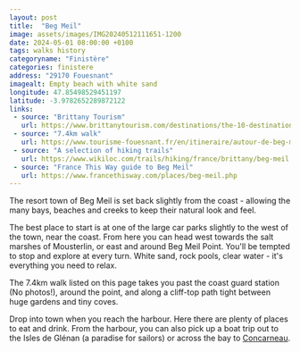```yaml
---
layout: post
title:  "Beg Meil"
image: assets/images/IMG20240512111651-1200
date: 2024-05-01 08:00:00 +0100
tags: walks history
categoryname: "Finistère"
categories: finistere
address: "29170 Fouesnant"
imagealt: Empty beach with white sand
longitude: 47.85498529451197
latitude: -3.9782652289872122
links:
 - source: "Brittany Tourism"
   url: https://www.brittanytourism.com/destinations/the-10-destinations/quimper-cornouaille/the-creeks-at-beg-meil-and-the-pointe-de-mousterlin-headland/
 - source: "7.4km walk"
   url: https://www.tourisme-fouesnant.fr/en/itineraire/autour-de-beg-meil-fouesnant/
 - source: "A selection of hiking trails"
   url: https://www.wikiloc.com/trails/hiking/france/brittany/beg-meil
 - source: "France This Way guide to Beg Meil"
   url: https://www.francethisway.com/places/beg-meil.php
---
```

The resort town of Beg Meil is set back slightly from the coast - allowing the many bays, beaches and creeks to keep their natural look and feel.

The best place to start is at one of the large car parks slightly to the west of the town, near the coast. From here you can head west towards the salt marshes of Mousterlin, or east and around Beg Meil Point. You'll be tempted to stop and explore at every turn. White sand, rock pools, clear water - it's everything you need to relax.

The 7.4km walk listed on this page takes you past the coast guard station (No photos!), around the point, and along a cliff-top path tight between huge gardens and tiny coves.

Drop into town when you reach the harbour. Here there are plenty of places to eat and drink. From the harbour, you can also pick up a boat trip out to the Isles de Glénan (a paradise for sailors) or across the bay to [Concarneau](https://nestledinbrittany.org.uk/finist%C3%A8re/concarneau).


